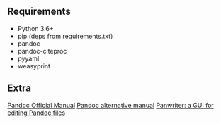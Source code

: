 ## Requirements
- Python 3.6+
- pip (deps from requirements.txt)
- pandoc
- pandoc-citeproc
- pyyaml
- weasyprint

## Extra

[Pandoc Official Manual](https://pandoc.org/MANUAL.html)
[Pandoc alternative manual](https://rmarkdown.rstudio.com/authoring_pandoc_markdown.html%23raw-tex)
[Panwriter: a GUI for editing Pandoc files](https://panwriter.com/)
